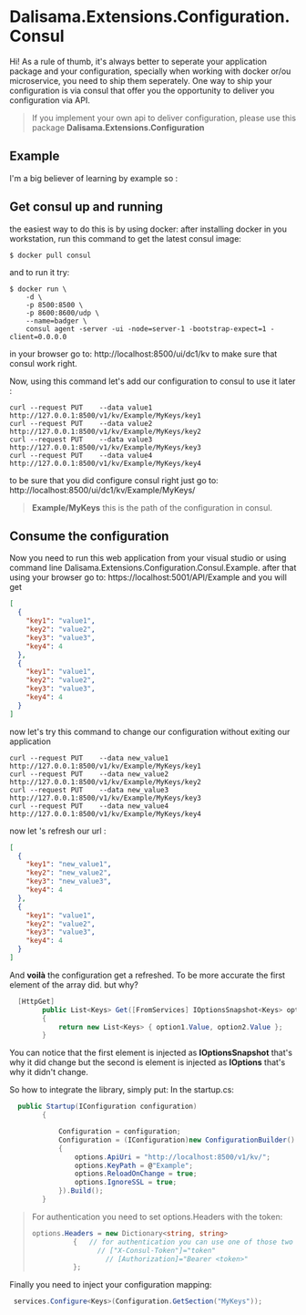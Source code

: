 # Dalisama.Extensions.Configuration.Consul

Hi! As a rule of thumb, it's always better to seperate your application package and your configuration, specially when working with docker or/ou microservice, you need to ship them seperately. One way to ship your configuration is via consul that offer you the opportunity to deliver you configuration via API.
> If you implement your own api to deliver configuration, please use this package **Dalisama.Extensions.Configuration**


## Example

I'm a big believer of learning by example so :

## Get consul up and running

the easiest way to do this is by using docker:
after installing docker in you workstation, run this command to get the latest consul image:
```shell-session
$ docker pull consul
```
and to run it try:

```shell-session
$ docker run \
    -d \
    -p 8500:8500 \
    -p 8600:8600/udp \
    --name=badger \
    consul agent -server -ui -node=server-1 -bootstrap-expect=1 -client=0.0.0.0
```
in your browser go to: http://localhost:8500/ui/dc1/kv to make sure that consul work right.

Now, using this command let's add our configuration to consul to use it later :
 
``` shell-session
curl --request PUT    --data value1    http://127.0.0.1:8500/v1/kv/Example/MyKeys/key1
curl --request PUT    --data value2    http://127.0.0.1:8500/v1/kv/Example/MyKeys/key2
curl --request PUT    --data value3    http://127.0.0.1:8500/v1/kv/Example/MyKeys/key3
curl --request PUT    --data value4    http://127.0.0.1:8500/v1/kv/Example/MyKeys/key4
```
to be sure that you did configure consul right just go to:
http://localhost:8500/ui/dc1/kv/Example/MyKeys/
>**Example/MyKeys** this is the path of the configuration in consul.

## Consume the configuration
Now you need to run this web application from your visual studio or using command line Dalisama.Extensions.Configuration.Consul.Example.
after that using your browser go to: 
https://localhost:5001/API/Example
and you will get

```json
[
  {
    "key1": "value1",
    "key2": "value2",
    "key3": "value3",
    "key4": 4
  },
  {
    "key1": "value1",
    "key2": "value2",
    "key3": "value3",
    "key4": 4
  }
]
```
now let's try this command to change our configuration without exiting our application


``` shell-session
curl --request PUT    --data new_value1    http://127.0.0.1:8500/v1/kv/Example/MyKeys/key1
curl --request PUT    --data new_value2    http://127.0.0.1:8500/v1/kv/Example/MyKeys/key2
curl --request PUT    --data new_value3    http://127.0.0.1:8500/v1/kv/Example/MyKeys/key3
curl --request PUT    --data new_value4    http://127.0.0.1:8500/v1/kv/Example/MyKeys/key4
```

now let 's refresh our url :

```json
[
  {
    "key1": "new_value1",
    "key2": "new_value2",
    "key3": "new_value3",
    "key4": 4
  },
  {
    "key1": "value1",
    "key2": "value2",
    "key3": "value3",
    "key4": 4
  }
]
```
And **voilà** the configuration get a refreshed. To be more accurate the first element of the array did. but why?
```` csharp
  [HttpGet]
        public List<Keys> Get([FromServices] IOptionsSnapshot<Keys> option1, [FromServices] IOptions<Keys> option2)
        {
            return new List<Keys> { option1.Value, option2.Value };
        }
```` 

You can notice that the first element is injected as **IOptionsSnapshot** that's why it did change but the second is element is injected as **IOptions** that's why it didn't change.

So how to integrate the library, simply  put:
In the startup.cs:

```csharp
  public Startup(IConfiguration configuration)
        {

            Configuration = configuration;
            Configuration = (IConfiguration)new ConfigurationBuilder().AddApiConfiguration(options =>
            {
                options.ApiUri = "http://localhost:8500/v1/kv/";
                options.KeyPath = @"Example";
                options.ReloadOnChange = true;
                options.IgnoreSSL = true;
            }).Build();
        }
```
> For authentication you need to set options.Headers with the token:
>
>  ```csharp
  >options.Headers = new Dictionary<string, string>
   >            {   // for authentication you can use one of those two but not both, don't be creedy
>                  // ["X-Consul-Token"]="token"
>                    // [Authorization]="Bearer <token>"
>            };
>  ```


Finally you need to inject your configuration mapping:
```` csharp
 services.Configure<Keys>(Configuration.GetSection("MyKeys"));
````
